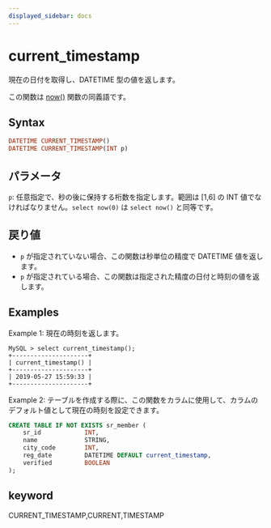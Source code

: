 ```yaml
---
displayed_sidebar: docs
---
```


# current_timestamp

現在の日付を取得し、DATETIME 型の値を返します。

この関数は [now()](./now.md) 関数の同義語です。

## Syntax

```Haskell
DATETIME CURRENT_TIMESTAMP()
DATETIME CURRENT_TIMESTAMP(INT p)
```

## パラメータ

`p`: 任意指定で、秒の後に保持する桁数を指定します。範囲は [1,6] の INT 値でなければなりません。`select now(0)` は `select now()` と同等です。

## 戻り値

- `p` が指定されていない場合、この関数は秒単位の精度で DATETIME 値を返します。
- `p` が指定されている場合、この関数は指定された精度の日付と時刻の値を返します。

## Examples

Example 1: 現在の時刻を返します。

```Plain Text
MySQL > select current_timestamp();
+---------------------+
| current_timestamp() |
+---------------------+
| 2019-05-27 15:59:33 |
+---------------------+
```

Example 2: テーブルを作成する際に、この関数をカラムに使用して、カラムのデフォルト値として現在の時刻を設定できます。

```SQL
CREATE TABLE IF NOT EXISTS sr_member (
    sr_id            INT,
    name             STRING,
    city_code        INT,
    reg_date         DATETIME DEFAULT current_timestamp,
    verified         BOOLEAN
);
```

## keyword

CURRENT_TIMESTAMP,CURRENT,TIMESTAMP
